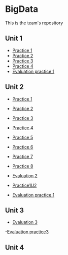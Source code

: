 # BigData
This is the team's repository

## Unit 1

- [Practice 1](https://github.com/JJimenez2117/BigData/blob/Unit1/Practices/Practice_1/README.md)
- [Practice 2](https://github.com/JJimenez2117/BigData/blob/Unit1/Practices/Practice_2/README.md)
- [Practice 3](https://github.com/JJimenez2117/BigData/blob/Unit1/Practices/Practice_3/README.md)
- [Practice 4](https://github.com/JJimenez2117/BigData/blob/Unit1/Practices/Practice_4/README.md)
- [Evaluation practice 1](https://github.com/JJimenez2117/BigData/blob/Unit1/Exam1/README.md)

## Unit 2
- [Practice 1](https://github.com/JJimenez2117/BigData/blob/Unit2/Practices/Practice1%20-%20Basic%20Statistics/README.md)
- [Practice 2](https://github.com/JJimenez2117/BigData/blob/Unit2/Practices/Practice%202%20-%20Decision%20Tree%20Classifier/README.md)
- [Practice 3](https://github.com/JJimenez2117/BigData/blob/Unit2/Practices/Practice%203%20-%20Random%20Forest%20Classifier/README.md)
- [Practice 4](https://github.com/JJimenez2117/BigData/blob/Unit2/Practices/Practice%204%20-%20Gradient-boosted%20tree%20classifier/README.md)
- [Practice 5](https://github.com/JJimenez2117/BigData/blob/Unit2/Practices/Practice%205%20-%20Multilayer%20perceptron%20classifier/README.md)
- [Practice 6](https://github.com/JJimenez2117/BigData/blob/Unit2/Practices/Practice%206%20-%20%20Linear%20Support%20Vector%20Machine/README.md)
- [Practice 7](https://github.com/JJimenez2117/BigData/blob/Unit2/Practices/Practice%207%20-%20One-vs-Rest%20classifier%20(a.k.a.%20One-vs-All)/README.md)
- [Practice 8](https://github.com/JJimenez2117/BigData/blob/Unit2/Practices/Practice%208%20-%20Naive%20Bayes/README.md)
- [Evaluation 2](https://github.com/JJimenez2117/BigData/blob/Unit2/Evaluation2/README.md)

- [Practice1U2](https://github.com/JJimenez2117/BigData/blob/Unit2/Practices/Practice1/README.md)

- [Evaluation practice 1](https://github.com/JJimenez2117/BigData/tree/Unit2/Evaluation2)

## Unit 3
- [Evaluation 3](https://github.com/JJimenez2117/BigData/blob/Unit3/evaluationPractice/README.md)

-[Evaluation practice3](https://github.com/JJimenez2117/BigData/blob/Unit3/evaluationPractice/README.md)

## Unit 4
